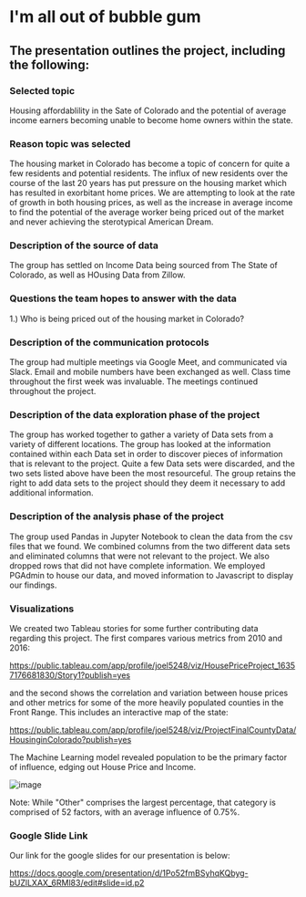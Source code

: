 # I'm all out of bubble gum

## The presentation outlines the project, including the following:

### **Selected topic**
Housing affordablility in the Sate of Colorado and the potential of average income earners becoming unable to become home owners within the state.

### **Reason topic was selected**
The housing market in Colorado has become a topic of concern for quite a few residents and potential residents.  The influx of new residents over the course of the last 20 years has put pressure on the housing market which has resulted in exorbitant home prices.  We are attempting to look at the rate of growth in both housing prices, as well as the increase in average income to find the potential of the average worker being priced out of the market and never achieving the sterotypical American Dream.

### **Description of the source of data**
The group has settled on Income Data being sourced from The State of Colorado, as well as HOusing Data from Zillow.

### **Questions the team hopes to answer with the data**
1.) Who is being priced out of the housing market in Colorado?

### **Description of the communication protocols**
The group had multiple meetings via Google Meet, and communicated via Slack.  Email and mobile numbers have been exchanged as well. Class time throughout the first week was invaluable. The meetings continued throughout the project.

### **Description of the data exploration phase of the project**
The group has worked together to gather a variety of Data sets from a variety of different locations.  The group has looked at the information contained within each Data set in order to discover pieces of information that is relevant to the project.  Quite a few Data sets were discarded, and the two sets listed above have been the most resourceful.  The group retains the right to add data sets to the project should they deem it necessary to add additional information.

### **Description of the analysis phase of the project**
The group used Pandas in Jupyter Notebook to clean the data from the csv files that we found.  We combined columns from the two different data sets and eliminated columns that were not relevant to the project.  We also dropped rows that did not have complete information.  We employed PGAdmin to house our data, and moved information to Javascript to display our findings.

### Visualizations

We created two Tableau stories for some further contributing data regarding this project. The first compares various metrics from 2010 and 2016:

https://public.tableau.com/app/profile/joel5248/viz/HousePriceProject_16357176681830/Story1?publish=yes

and the second shows the correlation and variation between house prices and other metrics for some of the more heavily populated counties in the Front Range. This includes an interactive map of the state:

https://public.tableau.com/app/profile/joel5248/viz/ProjectFinalCountyData/HousinginColorado?publish=yes

The Machine Learning model revealed population to be the primary factor of influence, edging out House Price and Income.

![image](https://user-images.githubusercontent.com/84299125/181494640-ce646f3c-d582-4b9c-835a-dba762acab39.png)

Note: While "Other" comprises the largest percentage, that category is comprised of 52 factors, with an average influence of 0.75%.


### Google Slide Link

Our link for the google slides for our presentation is below: 

https://docs.google.com/presentation/d/1Po52fmBSyhqKQbyg-bUZlLXAX_6RMl83/edit#slide=id.p2



